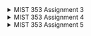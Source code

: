 <details>
<summary>MIST 353 Assignment 3</summary>
  
# MIST 353 Assignment 3

## Merged Idea
The app that we have created with our merged ideas is "Premier League Match Forecast Pro." Premier League Match Forecast Pro integrates informed 
match strategy into weather-affected sports events. With real-time meteorological updates tailored for soccer matches, the platform equips 
coaches, teams, and fans with the necessary information to optimize strategies and make informed decisions. Beyond traditional weather apps, 
Premier League Match Forecast Pro offers detailed records of team performances based on weather conditions, enhancing the sports experience for 
soccer fans and teams.

<br/>

## References
### ChatGPT Prompts:
* Can you insert some premier league mock data into tables based on this SQL server code: *inserted table code*

* Come up with a store procedure.
  
* It gave me basic ideas to use for my procedures.

* Given the Team table, how would I add a 'location' column and add data to the column

### Class Lecture Videos

<br/>

## Explaining Procedures

### Braelynne Sandreth
1. InsertNewPlayer: This procedure inserts a new player's information into the NewPlayer table.
2. InsertMatchResults: This procedure inserts match results into the MatchResults table.

### Andrew Forman
1. spGetMatchResults
* Description: This procedure retrieves all match results in the database including the score and result of each game for each team

2. spGetTeamMatchResults
* Description: This procedure retrieves all match results for a specified team, including the score and result of each game

### Jachob Clark
1. spPlayerInfo 
* Description: This stored procedure retrieves a player's information based on their player ID. It lists the position they play and the team they play for.
2. spSameLocation
* Description: This stored procedure retrieves all the teams that play in the same city as a list.

</details>

<details>
<summary>MIST 353 Assignment 4</summary>

# MIST 353 Assignment 4


## Web Page Ideas and Information

### 1. Main Page: 
This page serves as the landing page for the website, providing general information about the platform and possibly featuring highlights or news. It will also welcome the user to our web application. It will provide an overview of what the application does and how to use it.
### 2. Team Page: 
This page displays information about a specific team, such as its history, roster, achievements, and possibly some multimedia content like images or videos. From this page a user can see all of this useful information that will also help a user predict the mathces they play in.
### 3. Player Page: 
This page provides detailed information about a specific player, including their stats, bio, and what team they play for. This page will allow the user to also use the application as a way to stay updated on team rosters.
### 4. Favorite Teams Page: 
This page allows users to manage their favorite teams, typically through functionalities like adding or removing teams from their list. A user can add as many favorite teams that they have within this page. This allows the user to easily to predict a match with their favorite teams.
### 5. Login Page: 
This page enables users to authenticate themselves to access personalized content or perform actions restricted to registered users.
### 6. Prediction Page: 
This page allows users to make predictions for upcoming matches or events, providing a platform for users to engage in sports analysis or betting. This page can be used for any team that we have added to the application. It will provide the match results under a certain weather for a desired team.

<br/>

## API Information

### Jachob Clark
1. NewPlayerService <br/>
Description: This API will retrive the information of a player by their unique ID. It takes a player's ID as an input, and then provide the information about the player as output. The name is misleading of what it does because I based it off of the entities name and not what it actually did. I was also afraid to change it because of possible errors when redoing the API.

<br/>

2. TeamService <br/>
Description: This API will will give the list of teams that are located in a desired city. The input of this API is the name of a specific city name. The output is a list of teams that are located in desired city of the user. Like my other API, the name is misleading of what it does because I based it off of the entities name and not what it actually did. I was also afraid to change it because of possible errors when redoing the API.

### Braelynne Sandreth

1. NewPlayerServices
Description:
This API enables seamless management of new player data, offering essential functionalities for inserting, updating, and deleting player information within the application. With its comprehensive set of methods, users can effortlessly handle various aspects of player management, ensuring smooth operations throughout the system.

<br/>

2. MatchResultsService
Description:
This API facilitates efficient management of match results data, empowering users to seamlessly handle operations such as insertion, retrieval, and manipulation of match outcomes. Through its intuitive interface, users can effortlessly interact with the system to obtain detailed match results, enhancing overall system functionality.

### Andrew Forman
1. Matches <br/>
Description: This API will retrieve the results of any given match. The input for this API will be MatchResultsID, and the output will be all stored information for that specific match including the goals scored and the result for each team.

<br/>

2. Team Match Results <br/>
Description: This API will retrieve all match results for a specific team. The input for this API will be TeamID, and the output will be all match result information for the given team, including the goals scored and the result.

<br/>

## References
### Chat GPT Prompts
* I am converting sql server stored procedures to APIs in ASP.NET Core 8. I need to convert this table to a class. Give me the code: *inserted code to be converted*

* Come up with some static and dynamic web pages for a weather prediction application.

* I am converting SQL server stored procedures to APIs in ASP.NET core 8. I need to convert this table to a class. Give me the code

* Based on my stored procedures, what could I use for my API's. (It gave me input, output ideas and their purpose.

* I need to convert SQL server stored procedures to API's in ASP.NET core 8. This needs converted fro a table into a class. What is the code?

### Class Lecture Videos
</details>

<details>
<summary>MIST 353 Assignment 5</summary>

# MIST 353 Assignment 5

## Web Pages and Functions

### Jachob Clark Razor Pages

"PlayerInfo" <br/>
* Purpose: This page displays the information of a desired player in the Premier League.
* Input: The ID number of a player on any team. 
* Output: The desired player's name, number, position, and the ID of the team they play for. 
* Explanation: This page prompts the user to enter a player's ID number, alongside a search bar and search button. The user will type in a player's ID number and click 
 search. The input is then taken and the name, position, and number of the desired player will be displayed. This action is done by using my API which uses my stored precedure from our SQL database.

<br/>

"TeamInfo" <br/>
* Purpose: This page displays the teams that are in the same location in the Premier League. The naming convention is off because of misinterpretation.
* Input: The location of any Premier League soccer team. 
* Output: A list of all the different teams that are located in the same location. Each team in the list will also display team name, location, and team ID. 
* Explanation: Similar to my previous page, this page prompts the user to enter a location of any Premier League soccer team. The user will insert the location into a search
* bar and then click a search button to see a list of the teams in the same location. The input is then taken and the team name, location, and team ID of the teams in the same location will be displayed.
* This action is done by using my API which uses my stored precedure from our SQL database.


### Braelynne Sandreth Razor Pages

"MatchResults"
* Purpose: This Razor page provides a user interface to retrieve match results for a specific player.
* Input: It takes the player ID as input through a form submission.
* Output: It displays the match results associated with the provided player ID.
* Explanation: Users can input a player ID into the form, and upon submission, the page triggers a request to the server. The MatchResultsModel retrieves match results for the specified player ID using the IMatchResultsService. The fetched results are then displayed on the page.

<br/>

"NewPlayer" <br/>
*	Purpose: This Razor page provides a user interface to add a new player into the system.
*	Input: It takes the player's name as input through a form submission. 
*	Output: It confirms the successful addition of the new player. 
*	Explanation: Users can input the name of a new player into the form, and upon submission, the page triggers a request to the server. The NewPlayerModel inserts the new player into the system using the INewPlayerServices. It then displays a success message confirming the addition of the new player. 


### Andrew Forman Razor Pages

"GetTeamMatchResults"<br/>
* Purpose: This page displays the match results from a desired team inputted by the user.
* Input: The team name of the user's desired team. 
* Output: The match results of desired team in table format. 
* Explanation: This page presents the user with a prompt to enter a team name, alongside a search bar and submit button. The user will type in a team name and click 
 submit. They will then be shown all match results for the given team in a table form. This action is done by using my API which uses my stored precedure from our SQL database.

"AllMatchResults"<br/>
*	Purpose: This page displays the match results of all teams in the database.
* Input: Reference button on the "GetTeamMatchResults" page. 
* Output: The match results of all teams in table format. 
* Explanation: This page allows the user to see all match results from everyteam in the database. 
 This action is done by using another API which uses my stored precedures from our SQL database. 

<br/>

## API's Used
1. NewPlayerService
2. TeamService
3. NewPlayerServices
4. MatchResultsService
5. Matches
6. Team Match Results

<br/>

## References
### Chat GPT Prompts
* "Here is my code for my razor pages, fix any errors."

* "Help me implement a search bar and function to this snippet of code:"

* "What am I missing in this code that causes my program not to run?"

### Class Lecture Videos

</details>

